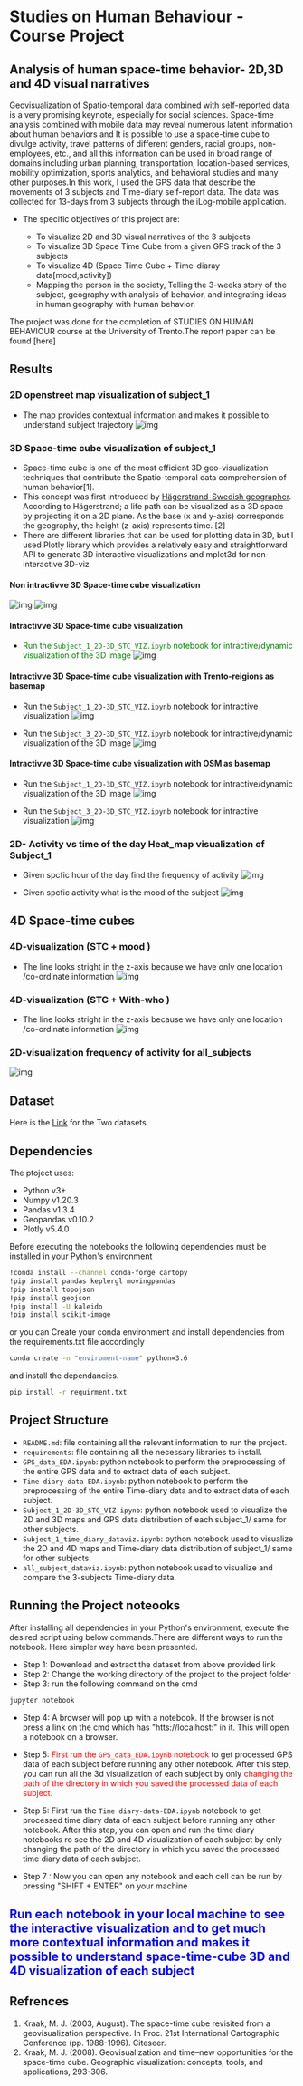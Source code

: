 # Studies on Human Behaviour -   Course Project
##  Analysis of human space-time behavior- 2D,3D and 4D visual narratives  

Geovisualization of Spatio-temporal data combined with self-reported data is a very promising keynote, especially for social sciences.  Space-time analysis combined with mobile data may reveal numerous latent information about human behaviors and  It is possible to use a space-time cube to divulge activity, travel patterns of different genders, racial groups, non-employees, etc., and all this information can be used in broad range of domains including urban planning, transportation, location-based services, mobility optimization, sports analytics, and behavioral studies and many other purposes.In this work, I used the GPS data that describe the movements of 3 subjects and Time-diary self-report data. The data was collected for 13-days from  3 subjects through the iLog-mobile application. 

* The specific objectives of this project are:

  - To visualize 2D and 3D visual narratives  of the 3 subjects 
  - To visualize 3D Space Time Cube from a given GPS track of the 3 subjects 
  - To visualize 4D (Space Time Cube + Time-diaray data[mood,activity])
  - Mapping the person in the society, Telling the 3-weeks story of the subject, geography with analysis of behavior, and integrating ideas in human geography with human behavior.

The project was done for the completion of STUDIES ON HUMAN BEHAVIOUR course at the University of Trento.The report paper can be found [here]
 
## Results
### 2D openstreet map visualization of subject_1
* The map provides contextual information and makes it possible to understand subject trajectory
![img](map_images/sub_1traj.png)

### 3D Space-time cube visualization of subject_1
* Space-time cube is one of the most efficient 3D geo-visualization techniques that contribute the Spatio-temporal data comprehension of human behavior[1].
* This concept was first introduced by [Hägerstrand-Swedish geographer](https://en.wikipedia.org/wiki/Torsten_H%C3%A4gerstrand). According to Hägerstrand; a life path can be visualized as a 3D space by projecting it on a 2D plane. As the base (x and y-axis) corresponds the geography, the height (z-axis) represents time. [2]
* There are different libraries that can be used for plotting data in 3D, but I used  Plotly library which provides a relatively easy and straightforward API to generate 3D interactive visualizations  and mplot3d for non-interactive 3D-viz
#### Non intractivve 3D Space-time cube visualization 
![img](map_images/sub13dmt.png)
![img](map_images/sub33dmt.png)
#### Intractivve 3D Space-time cube visualization 
* <font color="green"> Run the `Subject_1_2D-3D_STC_VIZ.ipynb`  notebook for intractive/dynamic visualization of the 3D image </font>
![img](map_images/sub_1-3d.png)
#### Intractivve 3D Space-time cube visualization with Trento-reigions as basemap
* Run the `Subject_1_2D-3D_STC_VIZ.ipynb` notebook for intractive visualization 
![img](map_images/sub1tr.png)

* Run the `Subject_3_2D-3D_STC_VIZ.ipynb`  notebook for intractive/dynamic visualization of the 3D image
![img](map_images/s3tr.png)

#### Intractivve 3D Space-time cube visualization with OSM as basemap

* Run the `Subject_1_2D-3D_STC_VIZ.ipynb`  notebook for intractive/dynamic visualization of the 3D image
![img](map_images/st3d.png)

* Run the `Subject_3_2D-3D_STC_VIZ.ipynb` notebook for intractive visualization 
![img](map_images/sub3.png)

### 2D-  Activity  vs time of the day Heat_map visualization of Subject_1
* Given spcfic hour of the day find the frequency of activity
![img](map_images/act.png)

* Given spcfic activity what is the mood of the subject
![img](map_images/mood.png)

## 4D Space-time cubes

### 4D-visualization (STC + mood )
* The line looks stright in the z-axis because we have only one location /co-ordinate information
![img](map_images/4dm.png)
### 4D-visualization (STC + With-who )
* The line looks stright in the z-axis because we have only one location /co-ordinate information
![img](map_images/4dw.png)

### 2D-visualization frequency of activity for all_subjects 
![img](map_images/3sub.png)
## Dataset  
Here is the [Link](https://drive.google.com/file/d/1CfC9VytolQJkGfcluuuo5vmLKWrj-XCq/view?usp=sharing) for the Two datasets.


## Dependencies
The ptoject uses:
- Python v3+
- Numpy v1.20.3
- Pandas v1.3.4
- Geopandas v0.10.2
- Plotly v5.4.0

Before executing the notebooks the following  dependencies must be installed in your Python's environment

```bash
!conda install --channel conda-forge cartopy 
!pip install pandas keplergl movingpandas 
!pip install topojson 
!pip install geojson
!pip install -U kaleido
!pip install scikit-image
```

or you can Create your conda environment and install dependencies from the requirements.txt file accordingly

```bash
conda create -n "enviroment-name" python=3.6
```

and install the dependancies.
```bash
pip install -r requirment.txt
```
## Project Structure
- `README.md`: file containing all the relevant information to run the project.
- `requirements`: file containing all the necessary libraries to install.
- `GPS_data_EDA.ipynb`: python notebook to perform the preprocessing of the entire GPS data and to extract data of each subject.
- `Time diary-data-EDA.ipynb`: python notebook to perform the preprocessing of the entire Time-diary data and to extract data of each subject.
- `Subject_1_2D-3D_STC_VIZ.ipynb`: python notebook used to visualize the 2D and 3D maps and GPS data distribution of each subject_1/ same for other subjects.
- `Subject_1_time_diary_dataviz.ipynb`: python notebook used to visualize the 2D and 4D maps and Time-diary  data distribution of subject_1/ same for other subjects.
- `all_subject_dataviz.ipynb`: python notebook used to visualize and compare the 3-subjects Time-diary data.


## Running the  Project noteooks

After installing all dependencies in your Python's environment, execute the desired script using below commands.There are different ways to run the notebook. Here simpler way have been presented. 

* Step 1: Dowenload and extract the dataset from above provided link  
* Step 2: Change the working directory of the project to the project folder
* Step 3: run the following command on the cmd
```bash
jupyter notebook
```
* Step 4: A browser will pop up with a notebook. If the browser is not press a link on the cmd which has "htts://localhost:" in it. This will open a notebook on a browser.
* Step 5: <font color="red">First run the `GPS_data_EDA.ipynb` notebook </font>to get processed GPS data of each subject before running any other notebook. After this step, you can run all the 3d visualization of each subject by only <font color="red">changing the path of the directory in which you saved the processed data of each subject.</font>
* Step 5: First run the `Time diary-data-EDA.ipynb` notebook to get processed time diary data of each subject before running any other notebook. After this step, you can open and run the time diary notebooks ro see the 2D and 4D visualization of each subject by only changing the path of the directory in which you saved the processed time diary data of each subject.

* Step 7 : Now you can open any notebook and each cell can be run by pressing "SHIFT + ENTER" on your machine

## <font color="blue"> Run each notebook in your local machine to see the interactive visualization and to get  much more contextual information and makes it possible to understand space-time-cube 3D and 4D visualization of each subject </font> 

## Refrences
1. Kraak, M. J. (2003, August). The space-time cube revisited from a geovisualization perspective. In Proc. 21st International Cartographic Conference (pp. 1988-1996). Citeseer.
2. Kraak, M. J. (2008). Geovisualization and time–new opportunities for the space-time cube. Geographic visualization: concepts, tools, and applications, 293-306.
